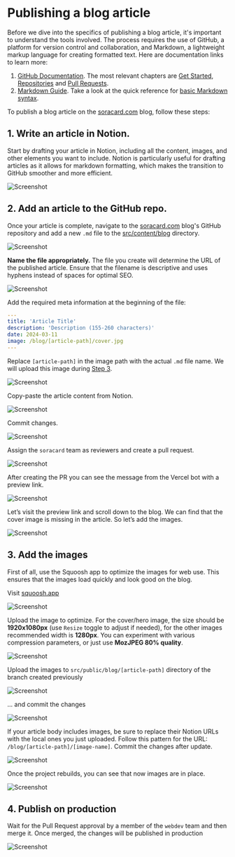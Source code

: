 # Publishing a blog article

Before we dive into the specifics of publishing a blog article, it's important to understand the tools involved. The process requires the use of GitHub, a platform for version control and collaboration, and Markdown, a lightweight markup language for creating formatted text. Here are documentation links to learn more:

1. [GitHub Documentation](https://docs.github.com/). The most relevant chapters are [Get Started](https://docs.github.com/en/get-started), [Repositories](https://docs.github.com/en/repositories) and [Pull Requests](https://docs.github.com/en/pull-requests).
2. [Markdown Guide](https://www.markdownguide.org/). Take a look at the quick reference for [basic Markdown syntax](https://www.markdownguide.org/cheat-sheet/#basic-syntax).

To publish a blog article on the [soracard.com](http://soracard.com/) blog, follow these steps:

## 1. Write an article in Notion.

Start by drafting your article in Notion, including all the content, images, and other elements you want to include. Notion is particularly useful for drafting articles as it allows for markdown formatting, which makes the transition to GitHub smoother and more efficient.

![Screenshot](./images/01.jpg)

## 2. Add an article to the GitHub repo.

Once your article is complete, navigate to the [soracard.com](http://soracard.com/) blog's GitHub repository and add a new `.md` file to the [src/content/blog](https://github.com/soramitsu/soracard-site-web/tree/master/src/content/blog) directory.

![Screenshot](./images/02.jpg)

**Name the file appropriately.** The file you create will determine the URL of the published article. Ensure that the filename is descriptive and uses hyphens instead of spaces for optimal SEO.

![Screenshot](./images/03.jpg)

Add the required meta information at the beginning of the file:

```yaml
---
title: 'Article Title'
description: 'Description (155-260 characters)'
date: 2024-03-11
image: /blog/[article-path]/cover.jpg
---
```

Replace `[article-path]` in the image path with the actual `.md` file name. We will upload this image during [Step 3](#3-add-the-images).

![Screenshot](./images/04.jpg)

Copy-paste the article content from Notion.

![Screenshot](./images/05.jpg)

Commit changes.

![Screenshot](./images/06.jpg)

Assign the `soracard` team as reviewers and create a pull request.

![Screenshot](./images/07.jpg)

After creating the PR you can see the message from the Vercel bot with a preview link.

![Screenshot](./images/08.jpg)

Let’s visit the preview link and scroll down to the blog. We can find that the cover image is missing in the article. So let’s add the images.

![Screenshot](./images/09.jpg)

## 3. Add the images

First of all, use the Squoosh app to optimize the images for web use. This ensures that the images load quickly and look good on the blog.

Visit [squoosh.app](https://squoosh.app)

![Screenshot](./images/10.jpg)

Upload the image to optimize. For the cover/hero image, the size should be **1920x1080px** (use `Resize` toggle to adjust if needed), for the other images recommended width is **1280px**. You can experiment with various compression parameters, or just use **MozJPEG 80% quality**.

![Screenshot](./images/11.jpg)

Upload the images to `src/public/blog/[article-path]` directory of the branch created previously

![Screenshot](./images/12.jpg)

... and commit the changes

![Screenshot](./images/13.jpg)

If your article body includes images, be sure to replace their Notion URLs with the local ones you just uploaded. Follow this pattern for the URL: `/blog/[article-path]/[image-name]`. Commit the changes after update.

![Screenshot](./images/14.jpg)

Once the project rebuilds, you can see that now images are in place.

![Screenshot](./images/15.jpg)

## 4. Publish on production

Wait for the Pull Request approval by a member of the `webdev` team and then merge it. Once merged, the changes will be published in production

![Screenshot](./images/16.jpg)
